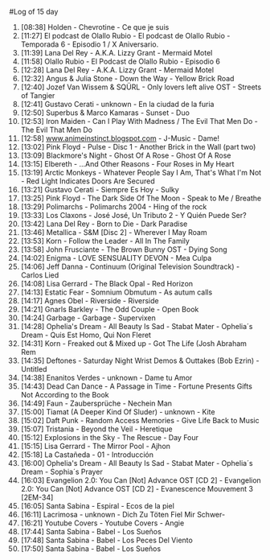 #Log of 15 day

1. [08:38] Holden - Chevrotine - Ce que je suis
1. [11:27] El podcast de Olallo Rubio - El podcast de Olallo Rubio - Temporada 6 - Episodio 1 / X Aniversario.
1. [11:39] Lana Del Rey - A.K.A. Lizzy Grant - Mermaid Motel
1. [11:58] Olallo Rubio - El Podcast de Olallo Rubio - Episodio 6
1. [12:28] Lana Del Rey - A.K.A. Lizzy Grant - Mermaid Motel
1. [12:32] Angus & Julia Stone - Down the Way - Yellow Brick Road
1. [12:40] Jozef Van Wissem & SQÜRL - Only lovers left alive OST - Streets of Tangier
1. [12:41] Gustavo Cerati - unknown - En la ciudad de la furia
1. [12:50] Superbus & Marco Kamaras - Sunset - Duo
1. [12:53] Iron Maiden - Can I Play With Madness / The Evil That Men Do - The Evil That Men Do
1. [12:58] www.animeinstinct.blogspot.com - J-Music - Dame!
1. [13:02] Pink Floyd - Pulse - Disc 1 - Another Brick in the Wall (part two)
1. [13:09] Blackmore's Night - Ghost Of A Rose - Ghost Of A Rose
1. [13:15] Elbereth - ...And Other Reasons - Four Roses in My Heart
1. [13:19] Arctic Monkeys - Whatever People Say I Am, That's What I'm Not - Red Light Indicates Doors Are Secured
1. [13:21] Gustavo Cerati - Siempre Es Hoy - Sulky
1. [13:25] Pink Floyd - The Dark Side Of The Moon - Speak to Me / Breathe
1. [13:29] Polimarchs - Polimarchs 2004 - Hing of the rock
1. [13:33] Los Claxons - José José, Un Tributo 2 - Y Quién Puede Ser?
1. [13:42] Lana Del Rey - Born to Die - Dark Paradise
1. [13:46] Metallica - S&M [Disc 2] - Wherever I May Roam
1. [13:53] Korn - Follow the Leader - All In The Family
1. [13:58] John Frusciante - The Brown Bunny OST - Dying Song
1. [14:02] Enigma - LOVE SENSUALITY DEVON - Mea Culpa
1. [14:06] Jeff Danna - Continuum (Original Television Soundtrack) - Carlos Lied
1. [14:08] Lisa Gerrard - The Black Opal - Red Horizon
1. [14:13] Estatic Fear - Somnium Obmutum - As autum calls
1. [14:17] Agnes Obel - Riverside - Riverside
1. [14:21] Gnarls Barkley - The Odd Couple - Open Book
1. [14:24] Garbage - Garbage - Supervixen
1. [14:28] Ophelia's Dream - All Beauty Is Sad - Stabat Mater - Ophelia´s Dream - Quis Est Homo, Qui Non Fleret
1. [14:31] Korn - Freaked out & Mixed up - Got The Life (Josh Abraham Rem
1. [14:35] Deftones - Saturday Night Wrist Demos & Outtakes (Bob Ezrin) - Untitled
1. [14:38] Enanitos Verdes - unknown - Dame tu Amor
1. [14:43] Dead Can Dance - A Passage in Time - Fortune Presents Gifts Not According to the Book
1. [14:49] Faun - Zaubersprüche - Nechein Man
1. [15:00] Tiamat (A Deeper Kind Of Sluder) - unknown - Kite
1. [15:02] Daft Punk - Random Access Memories - Give Life Back to Music
1. [15:07] Tristania - Beyond the Veil - Heretique
1. [15:12] Explosions in the Sky - The Rescue - Day Four
1. [15:15] Lisa Gerrard - The Mirror Pool - Ajhon
1. [15:18] La Castañeda - 01 - Introducción
1. [16:00] Ophelia's Dream - All Beauty Is Sad - Stabat Mater - Ophelia´s Dream - Sophia´s Prayer
1. [16:03] Evangelion 2.0: You Can [Not] Advance OST [CD 2] - Evangelion 2.0: You Can [Not] Advance OST [CD 2] - Evanescence Mouvement 3 [2EM-34]
1. [16:05] Santa Sabina - Espiral - Ecos de la piel
1. [16:11] Lacrimosa - unknown - Dich Zu Töten Fiel Mir Schwer-
1. [16:21] Youtube Covers - Youtube Covers - Angie
1. [17:44] Santa Sabina - Babel - Los Sueños
1. [17:48] Santa Sabina - Babel - Los Peces Del Viento
1. [17:50] Santa Sabina - Babel - Los Sueños
